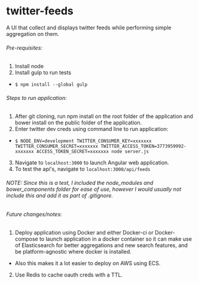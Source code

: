 # twitter-feeds
A UI that collect and displays twitter feeds while performing simple aggregation on them.

###### Pre-requisites:
1. Install node
2. Install gulp to run tests
  * `$ npm install --global gulp`

###### Steps to run application:
1. After git cloning, run npm install on the root folder of the application and bower install on the public folder of the application.
2. Enter twitter dev creds using command line to run application:
  * `$ NODE_ENV=development TWITTER_CONSUMER_KEY=xxxxxxx TWITTER_CONSUMER_SECRET=xxxxxxx TWITTER_ACCESS_TOKEN=3773959992-xxxxxxx ACCESS_TOKEN_SECRET=xxxxxxx node server.js`
3. Navigate to `localhost:3000` to launch Angular web application.
4. To test the api's, navigate to `localhost:3000/api/feeds`

###### NOTE: Since this is a test, I included the node_modules and bower_components folder for ease of use, however I would usually not include this and add it as part of .gitignore.

###### Future changes/notes:
1. Deploy application using Docker and either Docker-ci or Docker-compose to launch application in a docker container so it can make use of Elasticsearch for better aggregations and new search features, and be platform-agnostic where docker is installed.
  * Also this makes it a lot easier to deploy on AWS using ECS.
2. Use Redis to cache oauth creds with a TTL.
